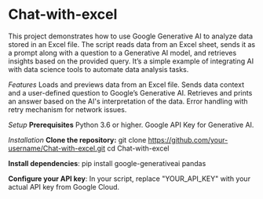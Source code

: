 # Chat-with-excel
This project demonstrates how to use Google Generative AI to analyze data stored in an Excel file. The script reads data from an Excel sheet, sends it as a prompt along with a question to a Generative AI model, and retrieves insights based on the provided query. It’s a simple example of integrating AI with data science tools to automate data analysis tasks.

_Features_
Loads and previews data from an Excel file.
Sends data context and a user-defined question to Google’s Generative AI.
Retrieves and prints an answer based on the AI's interpretation of the data.
Error handling with retry mechanism for network issues.

_Setup_
**Prerequisites**
Python 3.6 or higher.
Google API Key for Generative AI.

_Installation_
**Clone the repository:**
    git clone https://github.com/your-username/Chat-with-excel.git
    cd Chat-with-excel
    
**Install dependencies**:
    pip install google-generativeai pandas
    
**Configure your API key**:
    In your script, replace "YOUR_API_KEY" with your actual API key from Google Cloud.
